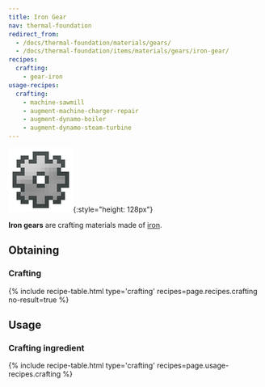 ```yaml
---
title: Iron Gear
nav: thermal-foundation
redirect_from:
  - /docs/thermal-foundation/materials/gears/
  - /docs/thermal-foundation/items/materials/gears/iron-gear/
recipes:
  crafting:
    - gear-iron
usage-recipes:
  crafting:
    - machine-sawmill
    - augment-machine-charger-repair
    - augment-dynamo-boiler
    - augment-dynamo-steam-turbine
---
```


![Iron gear](/assets/images/thermal-foundation/gear-iron.png){:style="height: 128px"}


**Iron gears** are crafting materials made of
[iron](https://minecraft.gamepedia.com/Iron_Ingot).


Obtaining
---------

### Crafting
{% include recipe-table.html type='crafting' recipes=page.recipes.crafting no-result=true %}


Usage
-----

### Crafting ingredient
{% include recipe-table.html type='crafting' recipes=page.usage-recipes.crafting %}
